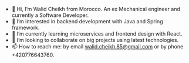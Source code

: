 - 👋 Hi, I’m Walid Cheikh from Morocco. An ex Mechanical engineer and currently a Software Developer.
- 👀 I’m interested in backend development with Java and Spring framework.
- 🌱 I’m currently learning microservices and frontend design with React.
- 💞️ I’m looking to collaborate on big projects using latest technologies.
- 📫 How to reach me: by email walid.cheikh.85@gmail.com or by phone +420776643760.

<!---
walidovich/walidovich is a ✨ special ✨ repository because its `README.md` (this file) appears on your GitHub profile.
You can click the Preview link to take a look at your changes.
--->
